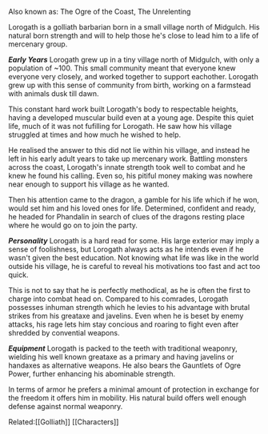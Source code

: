 Also known as: The Ogre of the Coast, The Unrelenting



Lorogath is a golliath barbarian born in a small village north of Midgulch. His natural born strength and will to help those he's close to lead him to a life of mercenary group.

***Early Years***
Lorogath grew up in a tiny village north of Midgulch, with only a population of ~100. This small community meant that everyone knew everyone very closely, and worked together to support eachother. Lorogath grew up with this sense of community from birth, working on a farmstead with animals dusk till dawn.

This constant hard work built Lorogath's body to respectable heights, having a developed muscular build even at a young age. Despite this quiet life, much of it was not fufilling for Lorogath. He saw how his village struggled at times and how much he wished to help.

He realised the answer to this did not lie within his village, and instead he left in his early adult years to take up mercenary work. Battling monsters across the coast, Lorogath's innate strength took well to combat and he knew he found his calling. Even so, his pitiful money making was nowhere near enough to support his village as he wanted.

Then his attention came to the dragon, a gamble for his life which if he won, would set him and his loved ones for life. Determined, confident and ready, he headed for Phandalin in search of clues of the dragons resting place where he would go on to join the party.


***Personality***
Lorogath is a hard read for some. His large exterior may imply a sense of foolishness, but Lorogath always acts as he intends even if he wasn't given the best education. Not knowing what life was like in the world outside his village, he is careful to reveal his motivations too fast and act too quick.

This is not to say that he is perfectly methodical, as he is often the first to charge into combat head on. Compared to his comrades, Lorogath possesses inhuman strength which he levies to his advantage with brutal strikes from his greataxe and javelins. Even when he is beset by enemy attacks, his rage lets him stay concious and roaring to fight even after shredded by convential weapons.


***Equipment***
Lorogath is packed to the teeth with traditional weaponry, wielding his well known greataxe as a primary and having javelins or handaxes as alternative weapons. He also bears the Gauntlets of Ogre Power, further enhancing his abominable strength.

In terms of armor he prefers a minimal amount of protection in exchange for the freedom it offers him in mobility. His natural build offers well enough defense against normal weaponry.





Related:[[Golliath]] [[Characters]]